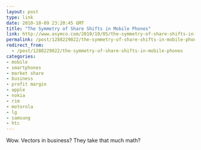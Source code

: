 ```yaml
---
layout: post
type: link
date: 2010-10-09 23:20:45 GMT
title: "The Symmetry of Share Shifts in Mobile Phones"
link: http://www.asymco.com/2010/10/05/the-symmetry-of-share-shifts-in-mobile-phones/
permalink: /post/1288229022/the-symmetry-of-share-shifts-in-mobile-phones
redirect_from: 
  - /post/1288229022/the-symmetry-of-share-shifts-in-mobile-phones
categories:
- mobile
- smartphones
- market share
- business
- profit margin
- apple
- nokia
- rim
- motorola
- lg
- samsung
- htc
---
```

Wow. Vectors in business? They take that much math?